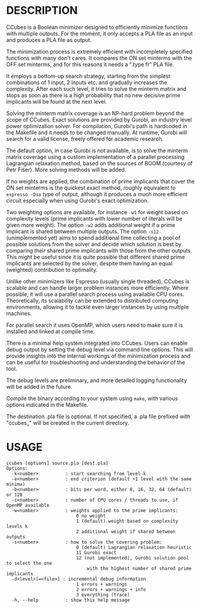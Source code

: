 # DESCRIPTION

CCubes is a Boolean minimizer designed to efficiently minimize functions with multiple outputs. For the moment, it only accepts a PLA file as an input and produces a PLA file as output.

The minimization process is extremely efficient with incompletely specified functions with many don't cares. It compares the ON set minterms with the OFF set minterms, and for this reasons it needs a ".type fr" PLA file.

It employs a bottom-up search strategy, starting from the simplest combinations of 1 input, 2 inputs etc. and gradually increases the complexity. After each such level, it tries to solve the minterm matrix and stops as soon as there is a high probability that no new decisive prime implicants will be found at the next level.

Solving the minterm matrix coverage is an NP-hard problem beyond the scope of CCubes. Exact solutions are provided by Gurobi, an industry level power optimization solver. For compilation, Gurobi's path is hardcoded in the Makefile and it needs to be changed manually. At runtime, Gurobi will search for a valid license, freely offered for academic research.

The default option, in case Gurobi is not available, is to solve the minterm matrix coverage using a custom implementation of a parallel processing Lagrangian relaxation method, based on the sources of BOOM (courtesy of Petr Fišer). More solving methods will be added.

If no weights are applied, the combination of prime implicants that cover the ON set minterms is the quickest exact method, roughly equivalent to `espresso -Dso` type of output, although it produces a much more efficient circuit especially when using Gurobi's exact optimization.

Two weighting options are available, for instance  `-w1` for weight based on complexity levels (prime implicants with lower number of literals will be given more weight). The option `-w2` adds additional weight if a prime implicant is shared between multiple outputs. The option `-s12` (unimplemented yet) aims to spend additional time collecting a pool of possible solutions from the solver and decide which solution is best by comparing their shared prime implicants with those from the other outputs. This might be useful since it is quite possible that different shared prime implicants are selected by the solver, despite them having an equal (weighted) contribution to optimality.

Unlike other minimizers like Espresso (usually single threaded), CCubes is scalable and can handle larger problem instances more efficiently. Where possible, it will use a parallel search process using available CPU cores. Theoretically, its scalability can be extended to distributed computing environments, allowing it to tackle even larger instances by using multiple machines.

For parallel search it uses OpenMP, which users need to make sure it is installed and linked at compile time.

There is a minimal help system integrated into CCubes. Users can enable debug output by setting the debug level via command line options. This will provide insights into the internal workings of the minimization process and can be useful for troubleshooting and understanding the behavior of the tool.

The debug levels are preliminary, and more detailed logging functionality will be added in the future.

Compile the binary according to your system using `make`, with various options indicated in the Makefile.

The destination .pla file is optional. If not specified, a .pla file prefixed with "ccubes_" will be created in the current directory.

# USAGE

```
ccubes [options] source.pla [dest.pla]
Options:
  -k<number>          : start searching from level k
  -e<number>          : end criterion (default +1 level with the same minima)
  -b<number>          : bits per word, either 8, 16, 32, 64 (default) or 128
  -c<number>          : number of CPU cores / threads to use, if OpenMP available
  -w<number>          : weights applied to the prime implicants:
                          0 no weight
                          1 (default) weight based on complexity levels k
                          2 additional weight if shared between outputs
  -s<number>          : how to solve the covering problem:
                          0 (default) Lagrangian relaxation heuristic
                          11 Gurobi exact
                          12 (not implemented), Gurobi solution pool to select the one
                              with the highest number of shared prime implicants
  -d<level>[=<file>] : incremental debug information
                          1 errors + warnings
                          2 errors + warnings + info
                          3 everything (trace)
  -h, --help          : show this help message
```